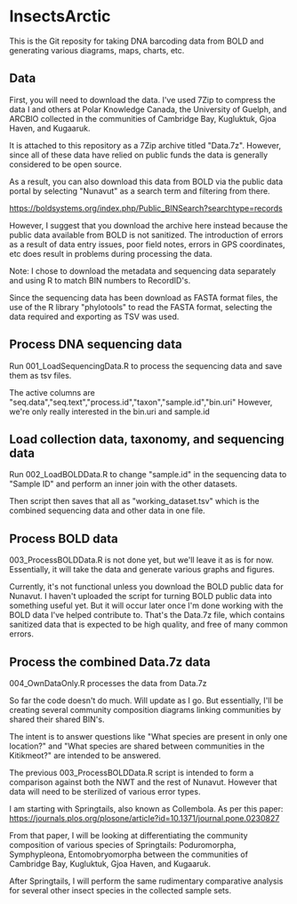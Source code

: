 # InsectsArctic

This is the Git reposity for taking DNA barcoding data from BOLD and generating various diagrams, maps, charts, etc.

## Data

First, you will need to download the data. I've used 7Zip to compress the data I and others at Polar Knowledge Canada, the University of Guelph, and ARCBIO collected in the communities of Cambridge Bay, Kugluktuk, Gjoa Haven, and Kugaaruk.

It is attached to this repository as a 7Zip archive titled "Data.7z". However, since all of these data have relied on public funds the data is generally considered to be open source.

As a result, you can also download this data from BOLD via the public data portal by selecting "Nunavut" as a search term and filtering from there.

https://boldsystems.org/index.php/Public_BINSearch?searchtype=records

However, I suggest that you download the archive here instead because the public data available from BOLD is not sanitized. The introduction of errors as a result of data entry issues, poor field notes, errors in GPS coordinates, etc does result in problems during processing the data.

Note: I chose to download the metadata and sequencing data separately and using R to match BIN numbers to RecordID's.

Since the sequencing data has been download as FASTA format files, the use of the R library "phylotools" to read the FASTA format, selecting the data required and exporting as TSV was used.

## Process DNA sequencing data
Run 001_LoadSequencingData.R to process the sequencing data and save them as tsv files.

The active columns are "seq.data","seq.text","process.id","taxon","sample.id","bin.uri"
However, we're only really interested in the bin.uri and sample.id

## Load collection data, taxonomy, and sequencing data
Run 002_LoadBOLDData.R to change "sample.id" in the sequencing data to "Sample ID" and perform an inner join with the other datasets.

Then script then saves that all as "working_dataset.tsv" which is the combined sequencing data and other data in one file.

## Process BOLD data
003_ProcessBOLDData.R is not done yet, but we'll leave it as is for now. Essentially, it will take the data and generate various graphs and figures.

Currently, it's not functional unless you download the BOLD public data for Nunavut. I haven't uploaded the script for turning BOLD public data into something useful yet. But it will occur later once I'm done working with the BOLD data I've helped contribute to. That's the Data.7z file, which contains sanitized data that is expected to be high quality, and free of many common errors.

## Process the combined Data.7z data
004_OwnDataOnly.R processes the data from Data.7z

So far the code doesn't do much. Will update as I go. But essentially, I'll be creating several community composition diagrams linking communities by shared their shared BIN's.

The intent is to answer questions like "What species are present in only one location?" and "What species are shared between communities in the Kitikmeot?" are intended to be answered.

The previous 003_ProcessBOLDData.R script is intended to form a comparison against both the NWT and the rest of Nunavut. However that data will need to be sterilized of various error types.

I am starting with Springtails, also known as Collembola. As per this paper: https://journals.plos.org/plosone/article?id=10.1371/journal.pone.0230827

From that paper, I will be looking at differentiating the community composition of various species of Springtails: Poduromorpha, Symphypleona, Entomobryomorpha between the communities of Cambridge Bay, Kugluktuk, Gjoa Haven, and Kugaaruk.

After Springtails, I will perform the same rudimentary comparative analysis for several other insect species in the collected sample sets.
